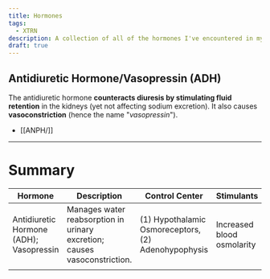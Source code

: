 ```yaml
---
title: Hormones
tags:
  - XTRN
description: A collection of all of the hormones I've encountered in my studies. Listed under each item are related topics and affectations.
draft: true
---
```

## Antidiuretic Hormone/Vasopressin (ADH)
The antidiuretic hormone **counteracts diuresis by stimulating fluid retention** in the kidneys (yet not affecting sodium excretion). It also causes **vasoconstriction** (hence the name "*vasopressin*").
- [[ANPH/]]
___
# Summary
| Hormone | Description | Control Center | Stimulants | Depressants |
| ---- | ---- | ---- | ---- | ---- |
| Antidiuretic Hormone (ADH); Vasopressin | Manages water reabsorption in urinary excretion; causes vasoconstriction. | (1) Hypothalamic Osmoreceptors, (2) Adenohypophysis | Increased blood osmolarity | Decreased blood osmolarity |
|  |  |  |  |  |
